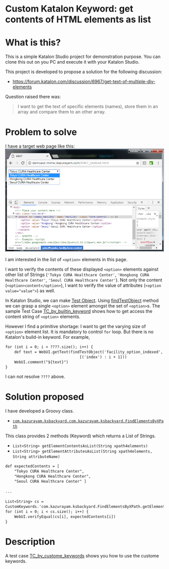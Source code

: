 Custom Katalon Keyword: get contents of HTML elements as list
=====

# What is this?

This is a simple Katalon Studio project for demonstration purpose.
You can clone this out on you PC and execute it with your Katalon Studio.

This project is developed to propose a solution for the following discussion:

- https://forum.katalon.com/discussion/6967/get-text-of-multiple-div-elements

Question raised there was:

> I want to get the text of specific elements (names), store them in an array and compare them to an other array.

# Problem to solve

I have a target web page like this:
![Target web page](https://github.com/kazurayam/KatalonDiscussion6967/blob/master/docs/6967_testbed.png)

I am interested in the list of `<option>` elements in this page.

I want to verify the contents of these displayed `<option>` elements against other list of Strings (`'Tokyo CURA Healthcare Center'`, `'Hongkong CURA Healthcare Center'`, `'Seoul CURA Healthcare Center'`). Not only the content (`<option>content</option>`), I want to verify the value of attributes (`<option value="value">`) as well.

In Katalon Studio, we can make [Test Object](https://docs.katalon.com/display/KD/Manage+Test+Object). Using [findTestObject](https://api-docs.katalon.com/studio/v4.7.0/api/com/kms/katalon/core/testobject/ObjectRepository.html) method we can grasp a single `<option>` element amongst the set of `<option>`s. The sample Test Case [TC_by_builtin_keyword](https://github.com/kazurayam/KatalonDiscussion6967/blob/master/Scripts/TC_by_builtin_keywords/Script1527139026235.groovy) shows how to get access the content string of `<option>` elements.

However I find a primitive shortage: I want to get the varying size of `<option>` element list. It is mandatory to control `for` loop. But there is no Katalon's build-in keyword. For example,

```
for (int i = 0; i < ????.size(); i++) {
    def text = WebUI.getText(findTestObject('facility_option_indexed',
                                 [('index') : i + 1]))
    WebUI.comment("${text}")
}
```
I can not resolve `????` above.


# Solution proposed

I have developed a Groovy class.
- [`com.kazurayam.ksbackyard.com.kazurayam.ksbackyard.FindElementsByXPath`](https://github.com/kazurayam/KatalonDiscussion6967/blob/master/Keywords/com/kazurayam/ksbackyard/FindElementsByXPath.groovy)

This class provides 2 methods (Keyword) which returns a List of Strings.
- `List<String> getElementContentsAsList(String xpath4elements)`
- `List<String> getElementAttributesAsList(String xpath4elements, String attributeName)`

```
def expectedContents = [
	"Tokyo CURA Healthcare Center",
	"Hongkong CURA Healthcare Center",
	"Seoul CURA Healthcare Center" ]

...

List<String> cs = CustomKeywords.'com.kazurayam.ksbackyard.FindElementsByXPath.getElementContentsAsList'('//select[@name="facility"]/option')
for (int i = 0; i < cs.size(); i++) {
	WebUI.verifyEqual(cs[i], expectedContents[i])
}
```


# Description

A test case [TC_by_custome_keywords](https://github.com/kazurayam/KatalonDiscussion6967/blob/master/Scripts/TC_by_custom_keywords/Script1527139045725.groovy) shows you how to use the custome keywords.
